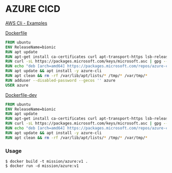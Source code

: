 # AZURE CICD

[AWS Cli - Examples](https://github.com/aws/aws-cli/tree/develop/awscli/examples)


[Dockerfile](https://github.com/mission-io/DevOps/blob/dev/cloud/aws/Dockerfile)

```dockerfile
FROM ubuntu
ENV ReleaseName=bionic
RUN apt update
RUN apt-get install ca-certificates curl apt-transport-https lsb-release gnupg -y
RUN curl -sL https://packages.microsoft.com/keys/microsoft.asc | gpg --dearmor |  tee /etc/apt/trusted.gpg.d/microsoft.asc.gpg > /dev/null
RUN echo "deb [arch=amd64] https://packages.microsoft.com/repos/azure-cli/ ${ReleaseName} main" |  tee /etc/apt/sources.list.d/azure-cli.list
RUN apt update && apt install -y azure-cli
RUN apt clean && rm -rf /var/lib/apt/lists/* /tmp/* /var/tmp/*
RUN adduser --disabled-password --gecos '' azure
USER azure
 ```
 

[Dockerfile-dev](https://github.com/mission-io/DevOps/blob/dev/cloud/aws/Dockerfile-dev)

```dockerfile
FROM ubuntu
ENV ReleaseName=bionic
RUN apt update
RUN apt-get install ca-certificates curl apt-transport-https lsb-release gnupg -y
RUN curl -sL https://packages.microsoft.com/keys/microsoft.asc | gpg --dearmor |  tee /etc/apt/trusted.gpg.d/microsoft.asc.gpg > /dev/null
RUN echo "deb [arch=amd64] https://packages.microsoft.com/repos/azure-cli/ ${ReleaseName} main" |  tee /etc/apt/sources.list.d/azure-cli.list
RUN apt update && apt install -y azure-cli
RUN apt clean && rm -rf /var/lib/apt/lists/* /tmp/* /var/tmp/*
```
    

### Usage

```shell
$ docker build -t mission/azure:v1 .
$ docker run -d mission/azure:v1
```
